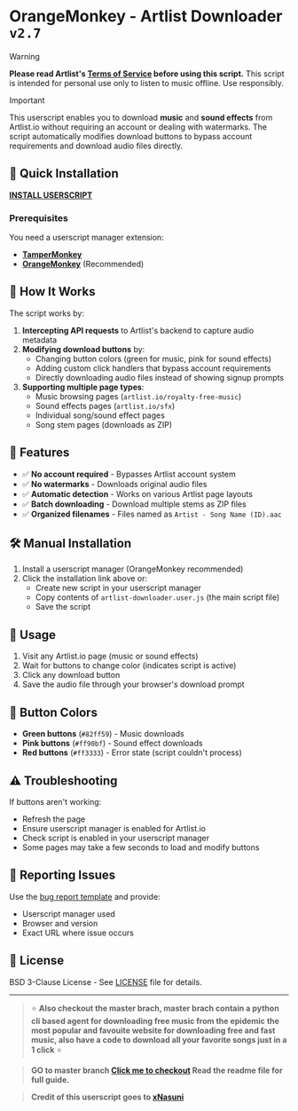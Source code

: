 # OrangeMonkey - Artlist Downloader **`v2.7`**

> [!WARNING]
> **Please read Artlist's [Terms of Service](https://artlist.io/help-center/privacy-terms/terms-of-use/) before using this script.**
> This script is intended for personal use only to listen to music offline. Use responsibly.

> [!IMPORTANT]
> This userscript enables you to download **music** and **sound effects** from Artlist.io without requiring an account or dealing with watermarks. The script automatically modifies download buttons to bypass account requirements and download audio files directly.

## 🚀 Quick Installation

[**INSTALL USERSCRIPT**](https://github.com/sulmanfarooqq/OrangeMonkey/raw/main/artlist-downloader.user.js)

### Prerequisites
You need a userscript manager extension:

- **[TamperMonkey](https://chromewebstore.google.com/detail/tampermonkey/dhdgffkkebhmkfjojejmpbldmpobfkfo)**
- **[OrangeMonkey](https://chromewebstore.google.com/detail/orangemonkey/ekmeppjgajofkpiofbebgcbohbmfldaf)** (Recommended)

## 📖 How It Works

The script works by:

1. **Intercepting API requests** to Artlist's backend to capture audio metadata
2. **Modifying download buttons** by:
   - Changing button colors (green for music, pink for sound effects)
   - Adding custom click handlers that bypass account requirements
   - Directly downloading audio files instead of showing signup prompts
3. **Supporting multiple page types**:
   - Music browsing pages (`artlist.io/royalty-free-music`)
   - Sound effects pages (`artlist.io/sfx`)
   - Individual song/sound effect pages
   - Song stem pages (downloads as ZIP)

## 🎯 Features

- ✅ **No account required** - Bypasses Artlist account system
- ✅ **No watermarks** - Downloads original audio files
- ✅ **Automatic detection** - Works on various Artlist page layouts
- ✅ **Batch downloading** - Download multiple stems as ZIP files
- ✅ **Organized filenames** - Files named as `Artist - Song Name (ID).aac`

## 🛠️ Manual Installation

1. Install a userscript manager (OrangeMonkey recommended)
2. Click the installation link above or:
   - Create new script in your userscript manager
   - Copy contents of `artlist-downloader.user.js` (the main script file)
   - Save the script

## 🔧 Usage

1. Visit any Artlist.io page (music or sound effects)
2. Wait for buttons to change color (indicates script is active)
3. Click any download button
4. Save the audio file through your browser's download prompt

## 🎨 Button Colors

- **Green buttons** (`#82ff59`) - Music downloads
- **Pink buttons** (`#ff90bf`) - Sound effect downloads  
- **Red buttons** (`#ff3333`) - Error state (script couldn't process)

## ⚠️ Troubleshooting

If buttons aren't working:
- Refresh the page
- Ensure userscript manager is enabled for Artlist.io
- Check script is enabled in your userscript manager
- Some pages may take a few seconds to load and modify buttons

## 🐛 Reporting Issues

Use the [bug report template](.github/ISSUE_TEMPLATE/bug-report.md) and provide:
- Userscript manager used
- Browser and version
- Exact URL where issue occurs

## 📄 License

BSD 3-Clause License - See [LICENSE](LICENSE) file for details.

---

> ⭐ **Also checkout the master brach, master brach contain a python cli based agent for downloading free music from the epidemic the most popular and favouite website for downloading free and fast music, also have a code to download all your favorite songs just in a 1 click** ⭐


> **GO to master branch [Click me to checkout](https://github.com/sulmanfarooqq/OrangeMonkey/tree/master) Read the readme file for full guide.**

> **Credit of this userscript goes to [xNasuni](https://github.com/xNasuni/artlist-downloader)**

